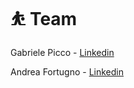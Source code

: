 # ⛹ Team

Gabriele Picco - [Linkedin](https://www.linkedin.com/in/gabriele-picco/)

Andrea Fortugno - [Linkedin](https://www.linkedin.com/in/andreafortugno/)
